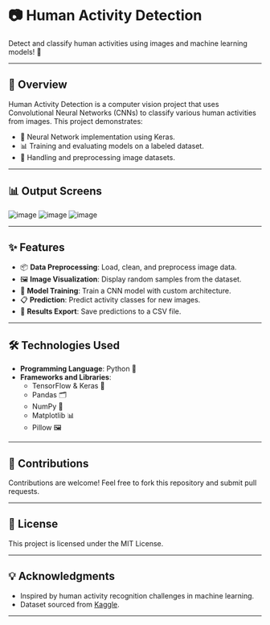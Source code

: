 # 📷 **Human Activity Detection**  
Detect and classify human activities using images and machine learning models! 🎯  

---

## 📜 **Overview**  
Human Activity Detection is a computer vision project that uses Convolutional Neural Networks (CNNs) to classify various human activities from images. This project demonstrates:  
- 🧠 Neural Network implementation using Keras.  
- 📊 Training and evaluating models on a labeled dataset.  
- 📂 Handling and preprocessing image datasets.  

---

## 📊 **Output Screens**

![image](https://github.com/user-attachments/assets/d511a06f-eb11-4a33-b682-18de74554fa5)
![image](https://github.com/user-attachments/assets/e4c914e1-6b6b-4f5b-973a-f156883fbc7f)
![image](https://github.com/user-attachments/assets/5d4dc5b0-8cfb-4577-8d5c-3bfa2e4a31ec)


---

## ✨ **Features**  
- 📦 **Data Preprocessing**: Load, clean, and preprocess image data.  
- 🖼️ **Image Visualization**: Display random samples from the dataset.  
- 🧪 **Model Training**: Train a CNN model with custom architecture.  
- 📋 **Prediction**: Predict activity classes for new images.  
- 📝 **Results Export**: Save predictions to a CSV file.  

---

## 🛠️ **Technologies Used**  
- **Programming Language**: Python 🐍  
- **Frameworks and Libraries**:  
  - TensorFlow & Keras 🧠  
  - Pandas 🗂️  
  - NumPy 🔢  
  - Matplotlib 📊  
  - Pillow 🖼️  

---  


## 🤝 Contributions  
Contributions are welcome! Feel free to fork this repository and submit pull requests.  

---


## 📄 License  
This project is licensed under the MIT License.  

---

## 💡 Acknowledgments  
- Inspired by human activity recognition challenges in machine learning.  
- Dataset sourced from [Kaggle](https://www.kaggle.com).


---
